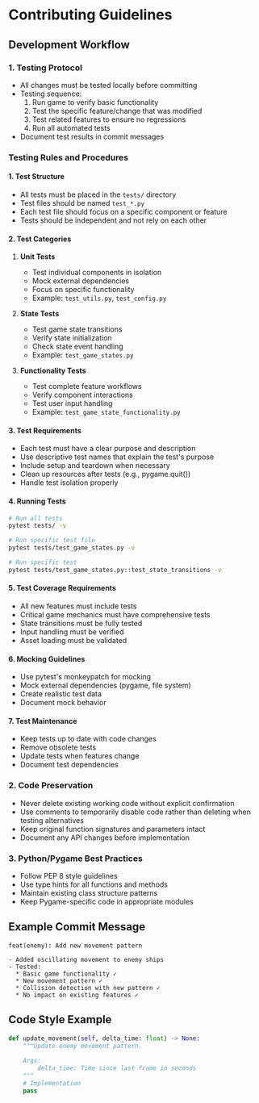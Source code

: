 # Contributing Guidelines

## Development Workflow

### 1. Testing Protocol
- All changes must be tested locally before committing
- Testing sequence:
  1. Run game to verify basic functionality
  2. Test the specific feature/change that was modified
  3. Test related features to ensure no regressions
  4. Run all automated tests
- Document test results in commit messages

### Testing Rules and Procedures

#### 1. Test Structure
- All tests must be placed in the `tests/` directory
- Test files should be named `test_*.py`
- Each test file should focus on a specific component or feature
- Tests should be independent and not rely on each other

#### 2. Test Categories
1. **Unit Tests**
   - Test individual components in isolation
   - Mock external dependencies
   - Focus on specific functionality
   - Example: `test_utils.py`, `test_config.py`

2. **State Tests**
   - Test game state transitions
   - Verify state initialization
   - Check state event handling
   - Example: `test_game_states.py`

3. **Functionality Tests**
   - Test complete feature workflows
   - Verify component interactions
   - Test user input handling
   - Example: `test_game_state_functionality.py`

#### 3. Test Requirements
- Each test must have a clear purpose and description
- Use descriptive test names that explain the test's purpose
- Include setup and teardown when necessary
- Clean up resources after tests (e.g., pygame.quit())
- Handle test isolation properly

#### 4. Running Tests
```bash
# Run all tests
pytest tests/ -v

# Run specific test file
pytest tests/test_game_states.py -v

# Run specific test
pytest tests/test_game_states.py::test_state_transitions -v
```

#### 5. Test Coverage Requirements
- All new features must include tests
- Critical game mechanics must have comprehensive tests
- State transitions must be fully tested
- Input handling must be verified
- Asset loading must be validated

#### 6. Mocking Guidelines
- Use pytest's monkeypatch for mocking
- Mock external dependencies (pygame, file system)
- Create realistic test data
- Document mock behavior

#### 7. Test Maintenance
- Keep tests up to date with code changes
- Remove obsolete tests
- Update tests when features change
- Document test dependencies

### 2. Code Preservation
- Never delete existing working code without explicit confirmation
- Use comments to temporarily disable code rather than deleting when testing alternatives
- Keep original function signatures and parameters intact
- Document any API changes before implementation

### 3. Python/Pygame Best Practices
- Follow PEP 8 style guidelines
- Use type hints for all functions and methods
- Maintain existing class structure patterns
- Keep Pygame-specific code in appropriate modules

## Example Commit Message
```
feat(enemy): Add new movement pattern

- Added oscillating movement to enemy ships
- Tested:
  * Basic game functionality ✓
  * New movement pattern ✓
  * Collision detection with new pattern ✓
  * No impact on existing features ✓
```

## Code Style Example
```python
def update_movement(self, delta_time: float) -> None:
    """Update enemy movement pattern.
    
    Args:
        delta_time: Time since last frame in seconds
    """
    # Implementation
    pass
``` 